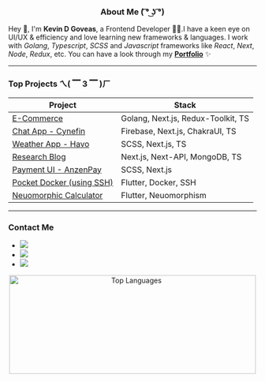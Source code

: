<h3 align="center">
   About Me ( ͡° ͜ʖ ͡°)
</h3>

Hey 👋, I'm **Kevin D Goveas**, a Frontend Developer 🧑‍💻.I have a keen eye on UI/UX & efficiency and love learning new frameworks & languages. I work with *Golang*, *Typescript*, *SCSS* and *Javascript* frameworks like *React*, *Next*, *Node*, *Redux*, etc.
You can have a look through my **[Portfolio](https://kanae-portfolio.vercel.app/)** ✨

---

### Top Projects ㄟ( ▔ 3 ▔ )ㄏ

| Project | Stack |
| ------------------------------------------------------------------------ | ---------------------------------- |
| [E-Commerce](https://github.com/kevkanae/E-Commerce)                     | Golang, Next.js, Redux-Toolkit, TS |
| [Chat App - Cynefin](https://github.com/kevkanae/Chat-App)               | Firebase, Next.js, ChakraUI, TS    |
| [Weather App - Havo](https://github.com/kevkanae/havo-weather-app)       | SCSS, Next.js, TS                  |
| [Research Blog](https://github.com/kevkanae/BloggerWeb)                  | Next.js, Next-API, MongoDB, TS     |
| [Payment UI - AnzenPay](https://github.com/kevkanae/anzen-pay)           | SCSS, Next.js                      |
| [Pocket Docker (using SSH)](https://github.com/kevkanae/pocket_docker)   | Flutter, Docker, SSH               |
| [Neuomorphic Calculator](https://github.com/kevkanae/Flutter-Calculator) | Flutter, Neuomorphism              |

---

### Contact Me

- <a href="mailto:kevdanngovead@gmail.com"><img src="https://img.shields.io/badge/Gmail-D14836?style=for-the-badge&logo=gmail&logoColor=white"></a>
- <a href="https://www.linkedin.com/in/kevkanae"><img src="https://img.shields.io/badge/LinkedIn-0077B5?style=for-the-badge&logo=linkedin&logoColor=white"></a>
- <a href="https://twitter.com/kevkanae"><img src="https://img.shields.io/badge/Twitter-%231DA1F2.svg?style=for-the-badge&logo=Twitter&logoColor=white"></a>
<p align="center">
   <img src="https://github-readme-stats.vercel.app/api/top-langs/?username=kevkanae&layout=compact&hide=html" alt="Top Languages"  width="500" height="200" />
</p>
